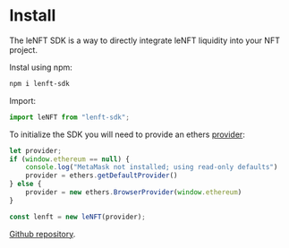 # Install

The leNFT SDK is a way to directly integrate leNFT liquidity into your NFT project.

Instal using npm:

```bash
npm i lenft-sdk
```

Import:

```javascript
import leNFT from "lenft-sdk";	
```

To initialize the SDK you will need to provide an ethers [provider](https://docs.ethers.org/v6/getting-started/#starting-connecting):

```javascript
let provider;
if (window.ethereum == null) {
    console.log("MetaMask not installed; using read-only defaults")
    provider = ethers.getDefaultProvider()
} else {
    provider = new ethers.BrowserProvider(window.ethereum)
}

const lenft = new leNFT(provider);
```

[Github repository](https://github.com/leNFT/sdk).
